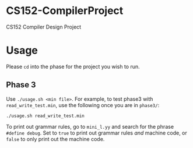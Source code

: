 # CS152-CompilerProject
CS152 Compiler Design Project

# Usage

Please `cd` into the phase for the project you wish to run.

## Phase 3
Use `./usage.sh <min file>`. For example, to test phase3 with `read_write_test.min`, use the following once you are in `phase3/`:

`./usage.sh read_write_test.min`

To print out grammar rules, go to `mini_l.yy` and search for the phrase `#define debug`. Set to `true` to print out grammar rules _and_ machine code, or `false` to only print out the machine code.
